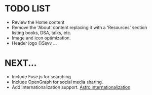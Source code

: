 # TODO LIST

* Review the Home content
* Remove the 'About' content replacing it with a 'Resources' section listing books, DSA, talks, etc.
* Image and icon optimization.
* Header logo {}Ssvv ...

# NEXT...
* Include Fuse.js for searching
* Include OpenGraph for social media sharing.
* Add internationalization support. [Astro internationalization](https://docs.astro.build/en/guides/internationalization/)
